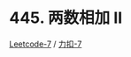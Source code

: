 # 445. 两数相加 II

[Leetcode-7](https://leetcode.com/problems/add-two-numbers-ii/description/) / [力扣-7](https://leetcode-cn.com/problems/add-two-numbers-ii/description/)
